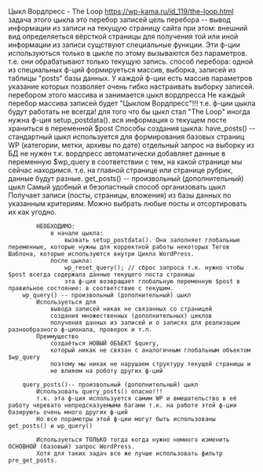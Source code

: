 




Цыкл Вордпресс - The Loop		https://wp-kama.ru/id_119/the-loop.html
	задача этого цыкла это перебор записей 
	цель перебора -- вывод информации из записи на текущую страницу сайта
		при этом:
			внешний вид определяеться вёрсткой страницы
			для получения той или иной информации из записи сущствуют специальные функции. Эти ф-ции используються только в цыкле по этому вызываются без параметров. т.е. они обрабатывают только текущую запись.
	способ перебора:
		одной из специальных ф-ций формируеться массив, выборка, записей из таблицы "posts" базы данных. У каждой ф-ции есть массив параметров указание которых позволяет очень гибко настраивать выборку записей.
		перебором этого массива и занимается цыкл вордпресса
	Не каждый перебор массива записей будет "Цыклом Вордпресс"!!!
	т.е. ф-ции цыкла будут работать не всегда!
	для того что бы цыкл стал "The Loop" иногда нужна ф-ция setup_postdata().
	вся информация о текущем посте храниться в переменной $post
	Способы создания цыкла:
		have_posts() -- стандартный цыкл
			используется для формирования базовых страниц WP (категории, метки, архивы по дате)
			отдельный запрос на выборку из БД не нужен 
			т.к. вордпресс автоматически добавляет данные в переменную $wp_query в соответствии с тем, на какой странице мы сейчас находимся. т.е. на главной странице или странице рубрик, данные будут разные.
		get_posts() -- произвольный (дополнительный) цыкл
		 	Самый удобный и безопастный способ организовать цыкл
		 	Получает записи (посты, страницы, вложения) из базы данных по указанным критериям. Можно выбрать любые посты и отсортировать их как угодно.

		 	НЕОБХОДИМО:
		 		в начале цыкла:
		 			вызвать setup_postdata(). Она заполняет глобальные переменные, которые нужны для корректной работы некоторых Тегов Шаблона, которые используются внутри Цикла WordPress.
		 		после цыкла:
		 			wp_reset_query(); // сброс запроса т.к. нужно чтобы $post всегда содержала данные текущего поста страницы
		 			эта ф-ция возвращает глобальную переменную $post в правильное состояние: в соответствие с текущим.
		wp_query() -- произвольный (дополнительный) цыкл
			Используеться для 
				вывода записей никак не связанных со страницей
				создания множественных (дополнительных) циклов
				получения данных из записей и о записях для реализации разнообразного ф-ционала, проверок и т.п.
			Преимущество
				создаёться НОВЫЙ ОБЪЕКТ $query,
				который никак не связан с аналогичным глобальным объектом $wp_query
				поэтому мы никак не нарушаем структуру текущей страницы и 
				не влияем на роботу других ф-ций

		query_posts()-- произвольный (дополнительный) цыкл
			Использовать query_posts() опасно!!!
			т.к. эта ф-ция используется самим WP и вмешательство в её работу черевато непредсказуемыми багами т.к. на работе этой ф-ции базирують очень много других ф-ций
			Но все пораметры этой ф-ции могут быть использованы get_posts() и wp_query()

			Используеться ТОЛЬКО тогда когда нужно немного изменить ОСНОВНОЙ (базовый) запрос WordPress.
			Хотя для таких задач все же лучше использовать фильтр pre_get_posts. 




